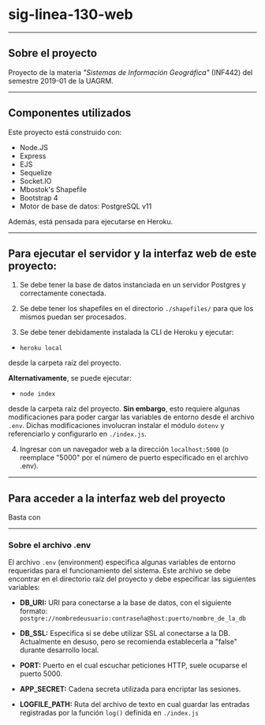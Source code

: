 # sig-linea-130-web
---
## Sobre el proyecto

Proyecto de la materia _"Sistemas de Información Geográfica"_ (INF442) del semestre 2019-01 de la UAGRM.

---
## Componentes utilizados

Este proyecto está construido con:
- Node.JS
- Express
- EJS
- Sequelize
- Socket.IO
- Mbostok's Shapefile
- Bootstrap 4
- Motor de base de datos: PostgreSQL v11

Además, está pensada para ejecutarse en Heroku.

---
## Para ejecutar el servidor y la interfaz web de este proyecto:

1. Se debe tener la base de datos instanciada en un servidor Postgres y correctamente conectada.

2. Se debe tener los shapefiles en el directorio ```./shapefiles/``` para que los mismos puedan ser procesados.

3. Se debe tener debidamente instalada la CLI de Heroku y ejecutar:

- ```heroku local```

desde la carpeta raíz del proyecto.

**Alternativamente**, se puede ejecutar:

- ```node index```

desde la carpeta raíz del proyecto. **Sin embargo**, esto requiere algunas modificaciones para poder cargar las variables de entorno desde el archivo ```.env```. Dichas modificaciones involucran instalar el módulo ```dotenv``` y referenciarlo y configurarlo en ```./index.js```.

4. Ingresar con un navegador web a la dirección ```localhost:5000``` (o reemplace "5000" por el número de puerto especificado en el archivo .env).

---

## Para acceder a la interfaz web del proyecto

Basta con 

---

### Sobre el archivo .env
El archivo ```.env``` (environment) especifica algunas variables de entorno requeridas para el funcionamiento del sistema. Este archivo se debe encontrar en el directorio raíz del proyecto y debe especificar las siguientes variables:

- **DB_URI:** URI para conectarse a la base de datos, con el siguiente formato: ```postgre://nombredeusuario:contraseña@host:puerto/nombre_de_la_db```

- **DB_SSL:** Especifica si se debe utilizar SSL al conectarse a la DB. Actualmente en desuso, pero se recomienda establecerla a "false" durante desarrollo local.
- **PORT:** Puerto en el cual escuchar peticiones HTTP, suele ocuparse el puerto 5000.
- **APP_SECRET:** Cadena secreta utilizada para encriptar las sesiones.
- **LOGFILE_PATH:** Ruta del archivo de texto en cual guardar las entradas registradas por la función ```log()``` definida en ```./index.js```
